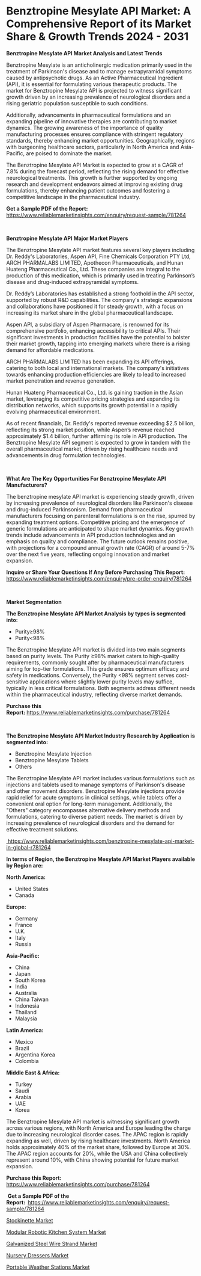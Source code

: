 <p><h1>Benztropine Mesylate API Market: A Comprehensive Report of its Market Share & Growth Trends 2024 - 2031</h1></p><p><strong>Benztropine Mesylate API Market Analysis and Latest Trends</strong></p>
<p><p>Benztropine Mesylate is an anticholinergic medication primarily used in the treatment of Parkinson's disease and to manage extrapyramidal symptoms caused by antipsychotic drugs. As an Active Pharmaceutical Ingredient (API), it is essential for formulating various therapeutic products. The market for Benztropine Mesylate API is projected to witness significant growth driven by an increasing prevalence of neurological disorders and a rising geriatric population susceptible to such conditions.</p><p>Additionally, advancements in pharmaceutical formulations and an expanding pipeline of innovative therapies are contributing to market dynamics. The growing awareness of the importance of quality manufacturing processes ensures compliance with stringent regulatory standards, thereby enhancing market opportunities. Geographically, regions with burgeoning healthcare sectors, particularly in North America and Asia-Pacific, are poised to dominate the market.</p><p>The Benztropine Mesylate API Market is expected to grow at a CAGR of 7.8% during the forecast period, reflecting the rising demand for effective neurological treatments. This growth is further supported by ongoing research and development endeavors aimed at improving existing drug formulations, thereby enhancing patient outcomes and fostering a competitive landscape in the pharmaceutical industry.</p></p>
<p><strong>Get a Sample PDF of the Report:&nbsp;</strong> <a href="https://www.reliablemarketinsights.com/enquiry/request-sample/781264?utm_campaign=1584&utm_medium=2&utm_source=Github&utm_content=ia&utm_term=15102024&utm_id=benztropine-mesylate-api">https://www.reliablemarketinsights.com/enquiry/request-sample/781264</a></p>
<p>&nbsp;</p>
<p><strong>Benztropine Mesylate API Major Market Players</strong></p>
<p><p>The Benztropine Mesylate API market features several key players including Dr. Reddy's Laboratories, Aspen API, Fine Chemicals Corporation PTY Ltd, ARCH PHARMALABS LIMITED, Apothecon Pharmaceuticals, and Hunan Huateng Pharmaceutical Co., Ltd. These companies are integral to the production of this medication, which is primarily used in treating Parkinson’s disease and drug-induced extrapyramidal symptoms.</p><p>Dr. Reddy’s Laboratories has established a strong foothold in the API sector, supported by robust R&D capabilities. The company's strategic expansions and collaborations have positioned it for steady growth, with a focus on increasing its market share in the global pharmaceutical landscape.</p><p>Aspen API, a subsidiary of Aspen Pharmacare, is renowned for its comprehensive portfolio, enhancing accessibility to critical APIs. Their significant investments in production facilities have the potential to bolster their market growth, tapping into emerging markets where there is a rising demand for affordable medications.</p><p>ARCH PHARMALABS LIMITED has been expanding its API offerings, catering to both local and international markets. The company's initiatives towards enhancing production efficiencies are likely to lead to increased market penetration and revenue generation.</p><p>Hunan Huateng Pharmaceutical Co., Ltd. is gaining traction in the Asian market, leveraging its competitive pricing strategies and expanding its distribution networks, which supports its growth potential in a rapidly evolving pharmaceutical environment.</p><p>As of recent financials, Dr. Reddy's reported revenue exceeding $2.5 billion, reflecting its strong market position, while Aspen’s revenue reached approximately $1.4 billion, further affirming its role in API production. The Benztropine Mesylate API segment is expected to grow in tandem with the overall pharmaceutical market, driven by rising healthcare needs and advancements in drug formulation technologies.</p></p>
<p>&nbsp;</p>
<p><strong>What Are The Key Opportunities For Benztropine Mesylate API Manufacturers?</strong></p>
<p><p>The benztropine mesylate API market is experiencing steady growth, driven by increasing prevalence of neurological disorders like Parkinson's disease and drug-induced Parkinsonism. Demand from pharmaceutical manufacturers focusing on parenteral formulations is on the rise, spurred by expanding treatment options. Competitive pricing and the emergence of generic formulations are anticipated to shape market dynamics. Key growth trends include advancements in API production technologies and an emphasis on quality and compliance. The future outlook remains positive, with projections for a compound annual growth rate (CAGR) of around 5-7% over the next five years, reflecting ongoing innovation and market expansion.</p></p>
<p><strong>Inquire or Share Your Questions If Any Before Purchasing This Report:</strong> <a href="https://www.reliablemarketinsights.com/enquiry/pre-order-enquiry/781264?utm_campaign=1584&utm_medium=2&utm_source=Github&utm_content=ia&utm_term=15102024&utm_id=benztropine-mesylate-api">https://www.reliablemarketinsights.com/enquiry/pre-order-enquiry/781264</a></p>
<p>&nbsp;</p>
<p><strong>Market Segmentation</strong></p>
<p><strong>The Benztropine Mesylate API Market Analysis by types is segmented into:</strong></p>
<p><ul><li>Purity≥98%</li><li>Purity<98%</li></ul></p>
<p><p>The Benztropine Mesylate API market is divided into two main segments based on purity levels. The Purity ≥98% market caters to high-quality requirements, commonly sought after by pharmaceutical manufacturers aiming for top-tier formulations. This grade ensures optimum efficacy and safety in medications. Conversely, the Purity <98% segment serves cost-sensitive applications where slightly lower purity levels may suffice, typically in less critical formulations. Both segments address different needs within the pharmaceutical industry, reflecting diverse market demands.</p></p>
<p><strong>Purchase this Report:&nbsp;</strong><a href="https://www.reliablemarketinsights.com/purchase/781264?utm_campaign=1584&utm_medium=2&utm_source=Github&utm_content=ia&utm_term=15102024&utm_id=benztropine-mesylate-api">https://www.reliablemarketinsights.com/purchase/781264</a></p>
<p>&nbsp;</p>
<p><strong>The Benztropine Mesylate API Market Industry Research by Application is segmented into:</strong></p>
<p><ul><li>Benztropine Mesylate Injection</li><li>Benztropine Mesylate Tablets</li><li>Others</li></ul></p>
<p><p>The Benztropine Mesylate API market includes various formulations such as injections and tablets used to manage symptoms of Parkinson's disease and other movement disorders. Benztropine Mesylate injections provide rapid relief for acute symptoms in clinical settings, while tablets offer a convenient oral option for long-term management. Additionally, the "Others" category encompasses alternative delivery methods and formulations, catering to diverse patient needs. The market is driven by increasing prevalence of neurological disorders and the demand for effective treatment solutions.</p></p>
<p><a href="https://www.reliablemarketinsights.com/benztropine-mesylate-api-market-in-global-r781264?utm_campaign=1584&utm_medium=2&utm_source=Github&utm_content=ia&utm_term=15102024&utm_id=benztropine-mesylate-api">&nbsp;https://www.reliablemarketinsights.com/benztropine-mesylate-api-market-in-global-r781264</a></p>
<p><strong>In terms of Region, the Benztropine Mesylate API Market Players available by Region are:</strong></p>
<p>
    <p> <strong> North America: </strong>
        <ul>
            <li>United States</li>
            <li>Canada</li>
        </ul>
        </p> 
    <p> <strong> Europe: </strong>
        <ul>
            <li>Germany</li>
            <li>France</li>
            <li>U.K.</li>
            <li>Italy</li>
            <li>Russia</li>
        </ul>
        </p> 
    <p> <strong> Asia-Pacific: </strong>
        <ul>
            <li>China</li>
            <li>Japan</li>
            <li>South Korea</li>
            <li>India</li>
            <li>Australia</li>
            <li>China Taiwan</li>
            <li>Indonesia</li>
            <li>Thailand</li>
            <li>Malaysia</li>
        </ul>
        </p> 
    <p> <strong> Latin America: </strong>
        <ul>
            <li>Mexico</li>
            <li>Brazil</li>
            <li>Argentina Korea</li>
            <li>Colombia</li>
        </ul>
        </p> 
    <p> <strong> Middle East & Africa: </strong>
        <ul>
            <li>Turkey</li>
            <li>Saudi</li>
            <li>Arabia</li>
            <li>UAE</li>
            <li>Korea</li>
        </ul>
    </p>
    </p>
<p><p>The Benztropine Mesylate API market is witnessing significant growth across various regions, with North America and Europe leading the charge due to increasing neurological disorder cases. The APAC region is rapidly expanding as well, driven by rising healthcare investments. North America holds approximately 40% of the market share, followed by Europe at 30%. The APAC region accounts for 20%, while the USA and China collectively represent around 10%, with China showing potential for future market expansion.</p></p>
<p><strong>Purchase this Report: </strong><a href="https://www.reliablemarketinsights.com/purchase/781264?utm_campaign=1584&utm_medium=2&utm_source=Github&utm_content=ia&utm_term=15102024&utm_id=benztropine-mesylate-api">https://www.reliablemarketinsights.com/purchase/781264</a></p>
<p>&nbsp;<strong>Get a Sample PDF of the Report:&nbsp;&nbsp;</strong><a href="https://www.reliablemarketinsights.com/enquiry/request-sample/781264?utm_campaign=1584&utm_medium=2&utm_source=Github&utm_content=ia&utm_term=15102024&utm_id=benztropine-mesylate-api">https://www.reliablemarketinsights.com/enquiry/request-sample/781264</a></p>
<p><strong></strong></p>
<p><p><a href="https://www.linkedin.com/pulse/in-depth-analysis-global-stockinette-market-scope-its-rapid-growing-lmuqc?trk=public_post_embed_feed-article-content&utm_campaign=1584&utm_medium=2&utm_source=Github&utm_content=ia&utm_term=15102024&utm_id=benztropine-mesylate-api">Stockinette Market</a></p><p><a href="https://www.linkedin.com/pulse/global-modular-robotic-kitchen-system-market-pulse-trends-growth-elw1c?trk=public_post_embed_feed-article-content&utm_campaign=1584&utm_medium=2&utm_source=Github&utm_content=ia&utm_term=15102024&utm_id=benztropine-mesylate-api">Modular Robotic Kitchen System Market</a></p><p><a href="https://www.linkedin.com/pulse/galvanized-steel-wire-strand-market-size-share-analysis-growth-iiflc?trk=public_post_embed_feed-article-content&utm_campaign=1584&utm_medium=2&utm_source=Github&utm_content=ia&utm_term=15102024&utm_id=benztropine-mesylate-api">Galvanized Steel Wire Strand Market</a></p><p><a href="https://www.linkedin.com/pulse/nursery-dressers-market-evolution-regional-adaptations-innovation-bls7e?trk=public_post_embed_feed-article-content&utm_campaign=1584&utm_medium=2&utm_source=Github&utm_content=ia&utm_term=15102024&utm_id=benztropine-mesylate-api">Nursery Dressers Market</a></p><p><a href="https://www.linkedin.com/pulse/portable-weather-stations-market-trends-insights-type-application-oy13c?trk=public_post_embed_feed-article-content&utm_campaign=1584&utm_medium=2&utm_source=Github&utm_content=ia&utm_term=15102024&utm_id=benztropine-mesylate-api">Portable Weather Stations Market</a></p></p>